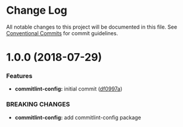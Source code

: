 # Change Log

All notable changes to this project will be documented in this file.
See [Conventional Commits](https://conventionalcommits.org) for commit guidelines.

<a name="1.0.0"></a>
# 1.0.0 (2018-07-29)


### Features

* **commitlint-config:** initial commit ([df0997a](https://github.com/priver/linters/tree/master/packages/commitlint-config/commit/df0997a))


### BREAKING CHANGES

* **commitlint-config:** add commitlint-config package
